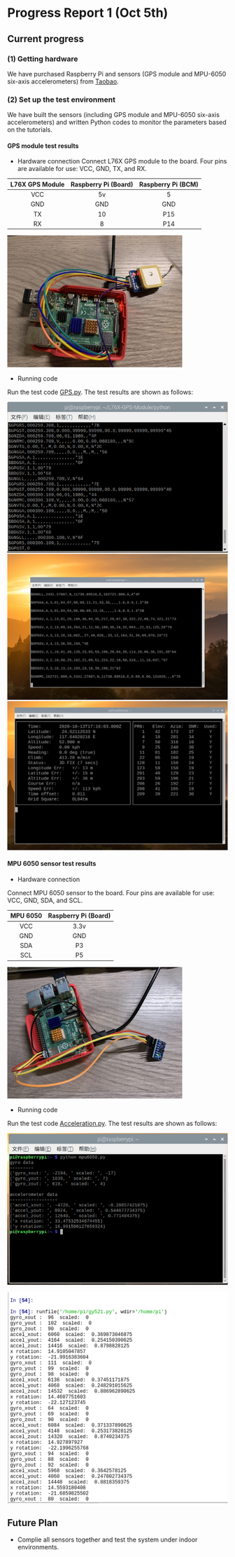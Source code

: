 # Progress Report 1 (Oct 5th)


## Current progress

### (1) Getting hardware
We have purchased Raspberry Pi and sensors (GPS module and MPU-6050 six-axis accelerometers) from [Taobao](https://www.taobao.com/).

### (2) Set up the test environment
We have built the sensors (including GPS module and MPU-6050 six-axis accelerometers) and written Python codes to monitor the parameters based on the tutorials.

#### GPS module test results

  - Hardware connection
Connect L76X GPS module to the board. Four pins are available for use: VCC, GND, TX, and RX.

| L76X GPS Module  | Raspberry Pi (Board)  | Raspberry Pi (BCM) |
| :----: | :----: | :----:|
| VCC | 5v | 5 |
| GND | GND | GND |
| TX | 10 | P15 |
| RX | 8 | P14 |

<div align="left"><img width="400" src="https://github.com/xiongrxchn/IntelBri.github.io/blob/gh1-pages/Images/GPS.png"/></div>

- Running code

Run the test code [GPS.py](https://github.com/xiongrxchn/IntelBri.github.io/blob/gh1-pages/code/GPS.py). The test results are shown as follows:


<div align="left"><img width="600" src="https://github.com/xiongrxchn/IntelBri.github.io/blob/gh1-pages/Images/gps_test1.png"/></div>

<div align="left"><img width="600" src="https://github.com/xiongrxchn/IntelBri.github.io/blob/gh1-pages/Images/gps_test2.png"/></div>

<div align="left"><img width="600" src="https://github.com/xiongrxchn/IntelBri.github.io/blob/gh1-pages/Images/gps_test3.png"/></div>


#### MPU 6050 sensor test results

  - Hardware connection
  
Connect MPU 6050 sensor to the board. Four pins are available for use: VCC, GND, SDA, and SCL.

| MPU 6050  | Raspberry Pi (Board)  |
| :----: | :----: |
| VCC | 3.3v |
| GND | GND |
| SDA | P3 |
| SCL | P5 |

<div align="left"><img width="400" src="https://github.com/xiongrxchn/IntelBri.github.io/blob/gh1-pages/Images/mpu6050.jpeg"/></div>

- Running code

Run the test code [Acceleration.py](https://github.com/xiongrxchn/IntelBri.github.io/blob/gh1-pages/code/Acceleration.py). The test results are shown as follows:

![image](https://github.com/xiongrxchn/IntelBri.github.io/blob/gh1-pages/Images/mpu_test1.png)

![image](https://github.com/xiongrxchn/IntelBri.github.io/blob/gh1-pages/Images/mpu_test2.png)

## Future Plan
- Complie all sensors together and test the system under indoor environments.
